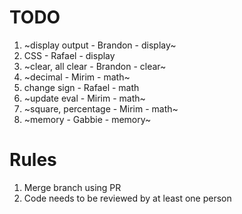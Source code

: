 # TODO

1. ~display output - Brandon - display~
1. CSS - Rafael - display
1. ~clear, all clear - Brandon - clear~
1. ~decimal - Mirim - math~
1. change sign - Rafael - math
1. ~update eval - Mirim - math~
1. ~square, percentage - Mirim - math~
1. ~memory - Gabbie - memory~

# Rules

1. Merge branch using PR
1. Code needs to be reviewed by at least one person
